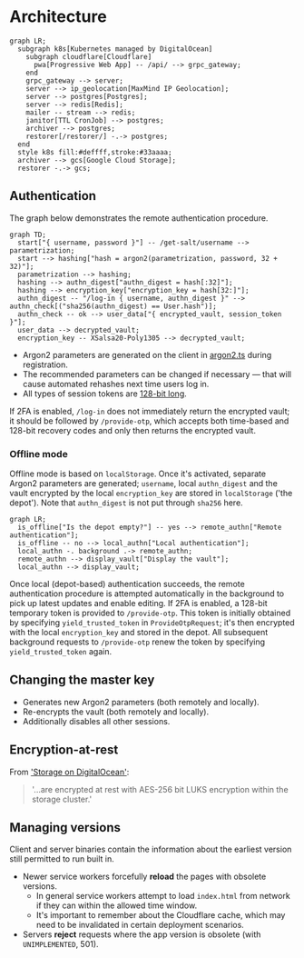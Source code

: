 # Architecture

```mermaid
graph LR;
  subgraph k8s[Kubernetes managed by DigitalOcean]
    subgraph cloudflare[Cloudflare]
      pwa[Progressive Web App] -- /api/ --> grpc_gateway;
    end
    grpc_gateway --> server;
    server --> ip_geolocation[MaxMind IP Geolocation];
    server --> postgres[Postgres];
    server --> redis[Redis];
    mailer -- stream --> redis;
    janitor[TTL CronJob] --> postgres;
    archiver --> postgres;
    restorer[/restorer/] -.-> postgres;
  end
  style k8s fill:#deffff,stroke:#33aaaa;
  archiver --> gcs[Google Cloud Storage];
  restorer -.-> gcs;
```

## Authentication

The graph below demonstrates the remote authentication procedure.

```mermaid
graph TD;
  start["{ username, password }"] -- /get-salt/username --> parametrization;
  start --> hashing["hash = argon2(parametrization, password, 32 + 32)"];
  parametrization --> hashing;
  hashing --> authn_digest["authn_digest = hash[:32]"];
  hashing --> encryption_key["encryption_key = hash[32:]"];
  authn_digest -- "/log-in { username, authn_digest }" --> authn_check[("sha256(authn_digest) == User.hash")];
  authn_check -- ok --> user_data["{ encrypted_vault, session_token }"];
  user_data --> decrypted_vault;
  encryption_key -- XSalsa20-Poly1305 --> decrypted_vault;
```

* Argon2 parameters are generated on the client in [argon2.ts](/pwa/src/cryptography/argon2.ts) during registration.
* The recommended parameters can be changed if necessary &mdash; that will cause automated rehashes next time users log in.
* All types of session tokens are [128-bit long](https://owasp.org/www-community/vulnerabilities/Insufficient_Session-ID_Length).

If 2FA is enabled, `/log-in` does not immediately return the encrypted vault; it should be followed by `/provide-otp`, which accepts both time-based and 128-bit recovery codes and only then returns the encrypted vault.

### Offline mode

Offline mode is based on `localStorage`. Once it's activated, separate Argon2 parameters are generated; `username`, local `authn_digest` and the vault encrypted by the local `encryption_key` are stored in `localStorage` ('the depot'). Note that `authn_digest` is not put through `sha256` here.

```mermaid
graph LR;
  is_offline["Is the depot empty?"] -- yes --> remote_authn["Remote authentication"];
  is_offline -- no --> local_authn["Local authentication"];
  local_authn -. background .-> remote_authn;
  remote_authn --> display_vault["Display the vault"];
  local_authn --> display_vault;
```

Once local (depot-based) authentication succeeds, the remote authentication procedure is attempted automatically in the background to pick up latest updates and enable editing. If 2FA is enabled, a 128-bit temporary token is provided to `/provide-otp`. This token is initially obtained by specifying `yield_trusted_token` in `ProvideOtpRequest`; it's then encrypted with the local `encryption_key` and stored in the depot. All subsequent background requests to `/provide-otp` renew the token by specifying `yield_trusted_token` again.

## Changing the master key

* Generates new Argon2 parameters (both remotely and locally).
* Re-encrypts the vault (both remotely and locally).
* Additionally disables all other sessions.

## Encryption-at-rest

From ['Storage on DigitalOcean'](https://digitalocean.github.io/navigators-guide/book/03-backup/ch07-storage-on-digitalocean.html#block-storage-volumes):

> '...are encrypted at rest with AES-256 bit LUKS encryption within the storage cluster.'

## Managing versions

Client and server binaries contain the information about the earliest version still permitted to run built in.

* Newer service workers forcefully **reload** the pages with obsolete versions.
  * In general service workers attempt to load `index.html` from network if they can within the allowed time window.
  * It's important to remember about the Cloudflare cache, which may need to be invalidated in certain deployment scenarios.
* Servers **reject** requests where the app version is obsolete (with `UNIMPLEMENTED`, 501).
